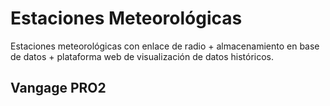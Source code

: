 # Estaciones Meteorológicas

Estaciones meteorológicas con enlace de radio + almacenamiento en base de datos + plataforma web de visualización de datos históricos.

## Vangage PRO2

